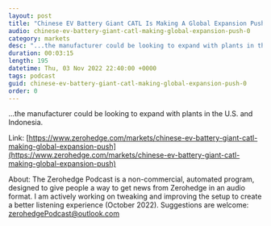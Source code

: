 ```yaml
---
layout: post
title: "Chinese EV Battery Giant CATL Is Making A Global Expansion Push"
audio: chinese-ev-battery-giant-catl-making-global-expansion-push-0
category: markets
desc: "...the manufacturer could be looking to expand with plants in the U.S. and Indonesia. "
duration: 00:03:15
length: 195
datetime: Thu, 03 Nov 2022 22:40:00 +0000
tags: podcast
guid: chinese-ev-battery-giant-catl-making-global-expansion-push-0
order: 0
---
```

...the manufacturer could be looking to expand with plants in the U.S. and Indonesia. 

Link: [https://www.zerohedge.com/markets/chinese-ev-battery-giant-catl-making-global-expansion-push](https://www.zerohedge.com/markets/chinese-ev-battery-giant-catl-making-global-expansion-push)

About: The Zerohedge Podcast is a non-commercial, automated program, designed to give people a way to get news from Zerohedge in an audio format.  I am actively working on tweaking and improving the setup to create a better listening experience (October 2022).  Suggestions are welcome: [zerohedgePodcast@outlook.com](mailto:zerohedgePodcast@outlook.com)